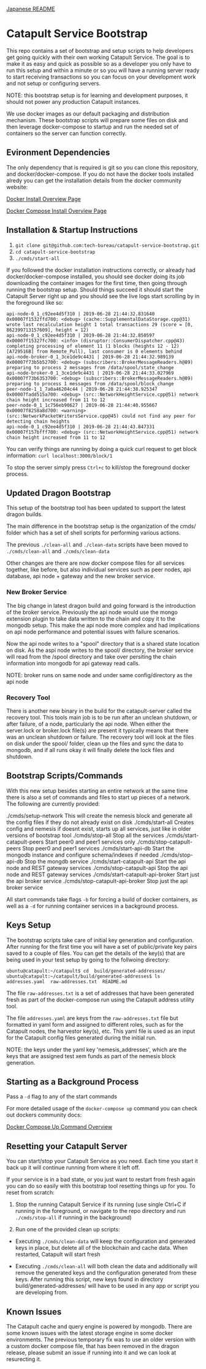 [Japanese README](https://github.com/tech-bureau/catapult-service-bootstrap/blob/master/README.ja.md)


# Catapult Service Bootstrap

This repo contains a set of bootstrap and setup scripts to help developers get going quickly with their own working Catapult Service.  The goal is to make it as easy and quick as possible so as a developer you only have to run this setup and within a minute or so you will have a running server ready to start receiving transactions so you can focus on your development work and not setup or configuring servers.

NOTE: this bootstrap setup is for learning and development purposes, it should not power any production Catapult instances.

We use docker images as our default packaging and distribution mechanism.  These bootstrap scripts will prepare some files on disk and then leverage docker-compose to startup and run the needed set of containers so the server can function correctly.

## Evironment Dependencies

The only dependency that is required is git so you can clone this repository, and docker/docker-compose.  If you do not have the docker tools installed alredy you can get the installation details from the docker community website:

[Docker Install Overview Page](https://docs.docker.com/install/#server)

[Docker Compose Install Overview Page](https://docs.docker.com/compose/install/#install-compose)

## Installation & Startup Instructions

1. `git clone git@github.com:tech-bureau/catapult-service-bootstrap.git`
2. `cd catapult-service-bootstrap`
3. `./cmds/start-all`

If you followed the docker installation instructions correctly, or already had docker/docker-compose installed, you should see docker doing its job downloading the container images for the first time, then going through running the bootstrap setup.  Should things succeed it should start the Catapult Server right up and you should see the live logs start scrolling by in the foreground like so:

```
api-node-0_1_c92ee4d5f310 | 2019-06-28 21:44:32.831640 0x00007f1532ffd700: <debug> (cache::SupplementalDataStorage.cpp@31) wrote last recalculation height 1 total transactions 29 (score = [0, 862399713157609], height = 12)
api-node-0_1_c92ee4d5f310 | 2019-06-28 21:44:32.850597 0x00007f15327fc700: <info> (disruptor::ConsumerDispatcher.cpp@43) completing processing of element 11 (1 blocks (heights 12 - 12) [A729516B] from Remote_Pull), last consumer is 0 elements behind
api-node-broker-0_1_3ce1de9c4431 | 2019-06-28 21:44:32.989139 0x00007f73b5b52700: <debug> (subscribers::BrokerMessageReaders.h@89) preparing to process 2 messages from /data/spool/state_change
api-node-broker-0_1_3ce1de9c4431 | 2019-06-28 21:44:33.027969 0x00007f73b6353700: <debug> (subscribers::BrokerMessageReaders.h@89) preparing to process 1 messages from /data/spool/block_change
peer-node-1_1_7a0a46204c44 | 2019-06-28 21:44:38.925347 0x00007fadd515a700: <debug> (src::NetworkHeightService.cpp@51) network chain height increased from 11 to 12
peer-node-0_1_1c756eb90627 | 2019-06-28 21:44:40.955667 0x00007f8258a8d700: <warning> (src::NetworkPacketWritersService.cpp@45) could not find any peer for detecting chain heights
api-node-0_1_c92ee4d5f310 | 2019-06-28 21:44:43.847331 0x00007f157bfff700: <debug> (src::NetworkHeightService.cpp@51) network chain height increased from 11 to 12
```

You can verify things are running by doing a quick curl request to get block information: `curl localhost:3000/block/1`

To stop the server simply press `Ctrl+c` to kill/stop the foreground docker process.

## Updated Dragon Bootstrap

This setup of the bootstrap tool has been updated to support the latest dragon builds.

The main difference in the bootstrap setup is the organization of the cmds/ folder which has a set of shell scripts for performing various actions.

The previous `./clean-all` and `./clean-data` scripts have been moved to `./cmds/clean-all` and `./cmds/clean-data`

Other changes are there are now docker compose files for all services together, like before, but also individual services such as peer nodes, api database, api node + gateway and the new broker service.

### New Broker Service

The big change in latest dragon build and going forward is the introduction of the broker service.  Previously the api node would use the mongo extension plugin to take data written to the chain and copy it to the mongodb setup.  This make the api node more complex and had implications on api node performance and potential issues with failure scenarios.

Now the api node writes to a "spool" directory that is a shared state location on disk.  As the aspi node writes to the spool/ directory, the broker service will read from the /spool directory and take over persiting the chain information into mongodb for api gateway read calls.

NOTE: broker runs on same node and under same config/directory as the api node

### Recovery Tool

There is another new binary in the build for the catapult-server called the recovery tool.  This tools main job is to be run after an unclean shutdown, or after failure, of a node, particularly the api node.  When either the server.lock or broker.lock file(s) are present it typically means that there was an unclean shutdown or failure.  The recovery tool will look at the files on disk under the spool/ folder, clean up the files and sync the data to mongodb, and if all runs okay it will finally delete the lock files and shutdown.

## Bootstrap Scripts/Commands

With this new setup besides starting an entire network at the same time there is also a set of commands and files to start up pieces of a network.  The following are currently provided:

./cmds/setup-network               This will create the nemesis block and generate all the config files if they do not already exist on disk
./cmds/start-all                   Creates config and nemesis if doesnt exist, starts up all services, just like in older versions of bootstrap tool
./cmds/stop-all                    Stop all the services
./cmds/start-catapult-peers        Start peer0 and peer1 services only
./cmds/stop-catapult-peers         Stop peer0 and peer1 services
./cmds/start-api-db                Start the mongodb instance and configure schema/indexes if needed
./cmds/stop-api-db                 Stop the mongdb service
./cmds/start-catapult-api          Start the api node and REST gateway services
./cmds/stop-catapult-api           Stop the api node and REST gateway services
./cmds/start-catapult-api-broker   Start just the api broker service
./cmds/stop-catapult-api-broker    Stop just the api broker service

All start commands take flags `-b` for forcing a build of docker containers, as well as a `-d` for running container services in a background process.

## Keys Setup

The bootstrap scripts take care of initial key generation and configuration.  After running for the first time you will have a set of public/private key pairs saved to a couple of files.  You can get the details of the key(s) that are being used in your test setup by going to the follwoing directory:

```
ubuntu@catapult:~/catapult$ cd  build/generated-addresses/
ubuntu@catapult:~/catapult/build/generated-addresses$ ls
addresses.yaml  raw-addresses.txt  README.md
```

The file `raw-addresses.txt` is a set of addresses that have been generated fresh as part of the docker-compose run using the Catapult address utility tool.

The file `addresses.yaml` are keys from the `raw-addresses.txt` file but formatted in yaml form and assigned to different roles, such as for the Catapult nodes, the harvestor key(s), etc. This yaml file is used as an input for the Catapult config files generated during the initial run.

NOTE: the keys under the yaml key 'nemesis_addresses', which are the keys that are assigned test xem funds as part of the nemesis block generation.

## Starting as a Background Process

Pass a `-d` flag to any of the start commands

For more detailed usage of the `docker-compose up` command you can check out dockers community docs:

[Docker Compose Up Command Overview](https://docs.docker.com/compose/reference/up/)


## Resetting your Catapult Server

You can start/stop your Catapult Service as you need.  Each time you start it back up it will continue running from where it left off.

If your service is in a bad state, or you just want to restart from fresh again you can do so easily with this bootstrap tool resetting things up for you.  To reset from scratch:

1. Stop the running Catapult Service if its running (use single Ctrl+C if running in the foreground, or navigate to the repo directory and run `./cmds/stop-all` if running in the background)

2. Run one of the provided clean up scripts:

- Executing `./cmds/clean-data` will keep the configuration and generated keys in place, but delete all of the blockchain and cache data. When restarted, Catapult will start fresh

- Executing `./cmds/clean-all` will both clean the data and additionally will remove the generated keys and the configuration generated from these keys. After running this script, new keys found in directory build/generated-addresses/ will have to be used in any app or script you are developing from.

## Known Issues

The Catapult cache and query engine is powered by mongodb.  There are some known issues with the latest storage engine in some docker environments.  The previous temporary fix was to use an older version with a custom docker compose file, that has been removed in the dragon release, please submit an issue if running into it and we can look at resurecting it.

